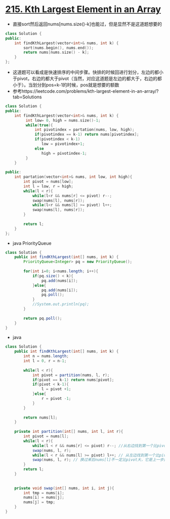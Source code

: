# [215. Kth Largest Element in an Array](https://leetcode.com/problems/kth-largest-element-in-an-array/)
*  直接sort然后返回nums[nums.size()-k]也能过，但是显然不是这道题想要的
```C++
class Solution {
public:
    int findKthLargest(vector<int>& nums, int k) {
        sort(nums.begin(), nums.end());
        return nums[nums.size() - k];
    }
};
```

* 这道题可以看成是快速排序的中间步骤。快排的时候回进行划分，左边的都小于pivot，右边的都大于pivot（当然，对应这道题是左边的都大于，右边的都小于）。当划分到pos=k-1的时候，pos就是想要的额数
* 参考https://leetcode.com/problems/kth-largest-element-in-an-array/?tab=Solutions

```C++
class Solution {
public:
    int findKthLargest(vector<int>& nums, int k) {
         int low= 0, high = nums.size()-1;
         while(true){
             int pivotindex = partation(nums, low, high);
             if(pivotindex == k-1) return nums[pivotindex];
             if(pivotindex < k-1)
                low = pivotindex+1;
             else
                high = pivotindex-1;
         }
    }
    
public:
    int partation(vector<int>& nums, int low, int high){
        int pivot = nums[low];
        int l = low, r = high;
        while(l < r){
            while(l<r && nums[r] <= pivot) r--;
            swap(nums[l], nums[r]);
            while(l<r && nums[l] >= pivot) l++;
            swap(nums[l], nums[r]);
        }
        
        return l;
    }
};
```



* java PriorityQueue 

```java
class Solution {
    public int findKthLargest(int[] nums, int k) {
        PriorityQueue<Integer> pq = new PriorityQueue();
        
        for(int i=0; i<nums.length; i++){
            if(pq.size() < k){
                pq.add(nums[i]);
            }else{
                pq.add(nums[i]);
                pq.poll();
            }
            //System.out.println(pq);
        }
        
        return pq.poll();
    }
}

```

* java

```java
class Solution {
    public int findKthLargest(int[] nums, int k) {
        int n = nums.length;
        int l = 0, r = n-1;
        
        while(l < r){
            int pivot = partition(nums, l, r);
            if(pivot == k-1) return nums[pivot];
            if(pivot < k-1){
                l = pivot +1;
            }else{
                r = pivot -1;
            }
        }
        
        return nums[l];
    }
    
    private int partition(int[] nums, int l, int r){
        int pivot = nums[l];
        while(l < r){
            while(l < r && nums[r] <= pivot) r--; //从右边找到第一个比pivot大的
            swap(nums, l, r);
            while(l < r && nums[l] >= pivot) l++; // 从左边找到第一个比pivot小的
            swap(nums, l, r); // 换过来后nums[l]不一定比pivot大，它是上一步换过去的l
        }
        return l;
    }
    
    
    private void swap(int[] nums, int i, int j){
        int tmp = nums[i];
        nums[i] = nums[j];
        nums[j] = tmp;
    }
}
```
